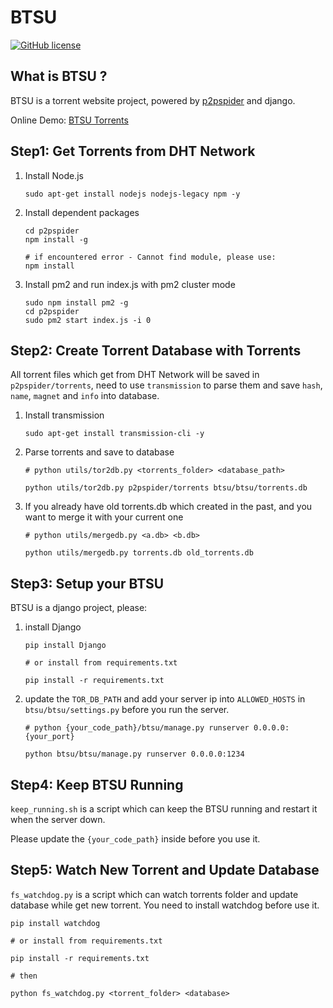 # BTSU

[![GitHub license](https://img.shields.io/badge/license-WTFPL-blue.svg)](https://raw.githubusercontent.com/peitaosu/BTSU/master/LICENSE)

## What is BTSU ?

BTSU is a torrent website project, powered by [p2pspider](https://github.com/fanpei91/p2pspider.git) and django.

Online Demo: [BTSU Torrents](http://btsu.mitgai.net/)

## Step1: Get Torrents from DHT Network

1. Install Node.js

    ```
    sudo apt-get install nodejs nodejs-legacy npm -y
    ```

2. Install dependent packages

    ```
    cd p2pspider
    npm install -g

    # if encountered error - Cannot find module, please use:
    npm install
    ```

3. Install pm2 and run index.js with pm2 cluster mode

    ```
    sudo npm install pm2 -g
    cd p2pspider
    sudo pm2 start index.js -i 0
    ```

## Step2: Create Torrent Database with Torrents

All torrent files which get from DHT Network will be saved in `p2pspider/torrents`, need to use `transmission` to parse them and save `hash`, `name`, `magnet` and `info` into database.

1. Install transmission

    ```
    sudo apt-get install transmission-cli -y
    ```

2. Parse torrents and save to database

    ```
    # python utils/tor2db.py <torrents_folder> <database_path>

    python utils/tor2db.py p2pspider/torrents btsu/btsu/torrents.db
    ```

3. If you already have old torrents.db which created in the past, and you want to merge it with your current one

    ```
    # python utils/mergedb.py <a.db> <b.db>

    python utils/mergedb.py torrents.db old_torrents.db
    ```

## Step3: Setup your BTSU

BTSU is a django project, please:

1. install Django

    ```
    pip install Django

    # or install from requirements.txt

    pip install -r requirements.txt
    ```

2. update the `TOR_DB_PATH` and add your server ip into `ALLOWED_HOSTS` in `btsu/btsu/settings.py` before you run the server.

    ```
    # python {your_code_path}/btsu/manage.py runserver 0.0.0.0:{your_port}

    python btsu/btsu/manage.py runserver 0.0.0.0:1234
    ```

## Step4: Keep BTSU Running

```keep_running.sh``` is a script which can keep the BTSU running and restart it when the server down.

Please update the `{your_code_path}` inside before you use it.

## Step5: Watch New Torrent and Update Database

```fs_watchdog.py``` is a script which can watch torrents folder and update database while get new torrent. You need to install watchdog before use it.

```
pip install watchdog

# or install from requirements.txt

pip install -r requirements.txt

# then

python fs_watchdog.py <torrent_folder> <database>
```
